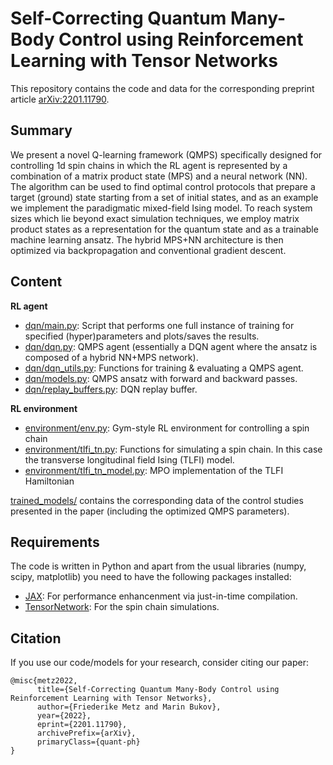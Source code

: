 # Self-Correcting Quantum Many-Body Control using Reinforcement Learning with Tensor Networks

This repository contains the code and data for the corresponding preprint article [arXiv:2201.11790](https://arxiv.org/abs/2201.11790).

## Summary

We present a novel Q-learning framework (QMPS) specifically designed for controlling 1d spin chains in which the RL agent is represented by a combination of a matrix product state (MPS) and a neural network (NN). The algorithm can be used to find optimal control protocols that prepare a target (ground) state starting from a set of initial states, and as an example we implement the paradigmatic mixed-field Ising model. To reach system sizes which lie beyond exact simulation techniques, we employ matrix product states as a representation for the quantum state and as a trainable machine learning ansatz. The hybrid MPS+NN architecture is then optimized via backpropagation and conventional gradient descent.

## Content

__RL agent__
* [dqn/main.py](dqn/main.py): Script that performs one full instance of training for specified (hyper)parameters and plots/saves the results.
* [dqn/dqn.py](dqn/dqn.py): QMPS agent (essentially a DQN agent where the ansatz is composed of a hybrid NN+MPS network).
* [dqn/dqn_utils.py](dqn/dqn_utils.py): Functions for training & evaluating a QMPS agent.
* [dqn/models.py](dqn/models.py): QMPS ansatz with forward and backward passes.
* [dqn/replay_buffers.py](dqn/replay_buffers.py): DQN replay buffer.

__RL environment__
* [environment/env.py](environment/env.py): Gym-style RL environment for controlling a spin chain
* [environment/tlfi_tn.py](environment/tlfi_tn.py): Functions for simulating a spin chain. In this case the transverse longitudinal field Ising (TLFI) model.
* [environment/tlfi_tn_model.py](environment/tlfi_tn_model.py): MPO implementation of the TLFI Hamiltonian

[trained_models/](trained_models/) contains the corresponding data of the control studies presented in the paper (including the optimized QMPS parameters).

## Requirements
The code is written in Python and apart from the usual libraries (numpy, scipy, matplotlib) you need to have the following packages installed:

* [JAX](https://github.com/google/jax): For performance enhancenment via just-in-time compilation.
* [TensorNetwork](https://github.com/google/TensorNetwork): For the spin chain simulations.

## Citation

If you use our code/models for your research, consider citing our paper:
```
@misc{metz2022,
      title={Self-Correcting Quantum Many-Body Control using Reinforcement Learning with Tensor Networks}, 
      author={Friederike Metz and Marin Bukov},
      year={2022},
      eprint={2201.11790},
      archivePrefix={arXiv},
      primaryClass={quant-ph}
}
```
